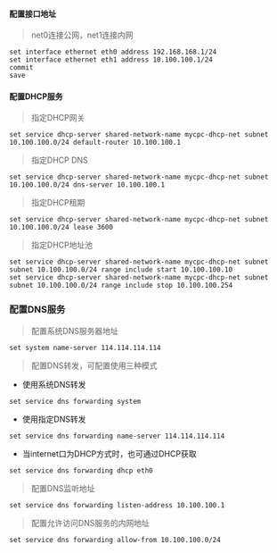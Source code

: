 #### 配置接口地址
> net0连接公网，net1连接内网
```
set interface ethernet eth0 address 192.168.168.1/24
set interface ethernet eth1 address 10.100.100.1/24
commit
save
```
#### 配置DHCP服务
> 指定DHCP网关
```
set service dhcp-server shared-network-name mycpc-dhcp-net subnet 10.100.100.0/24 default-router 10.100.100.1
```
> 指定DHCP DNS
```
set service dhcp-server shared-network-name mycpc-dhcp-net subnet 10.100.100.0/24 dns-server 10.100.100.1
```
> 指定DHCP租期
```
set service dhcp-server shared-network-name mycpc-dhcp-net subnet 10.100.100.0/24 lease 3600
```
> 指定DHCP地址池
```
set service dhcp-server shared-network-name mycpc-dhcp-net subnet subnet 10.100.100.0/24 range include start 10.100.100.10
set service dhcp-server shared-network-name mycpc-dhcp-net subnet subnet 10.100.100.0/24 range include stop 10.100.100.254
```
### 配置DNS服务
> 配置系统DNS服务器地址
```
set system name-server 114.114.114.114
```
> 配置DNS转发，可配置使用三种模式
* 使用系统DNS转发
```
set service dns forwarding system
```
* 使用指定DNS转发
```
set service dns forwarding name-server 114.114.114.114
```
* 当internet口为DHCP方式时，也可通过DHCP获取
```
set service dns forwarding dhcp eth0
```
>配置DNS监听地址
```
set service dns forwarding listen-address 10.100.100.1
```
>配置允许访问DNS服务的内网地址
```
set service dns forwarding allow-from 10.100.100.0/24
```
